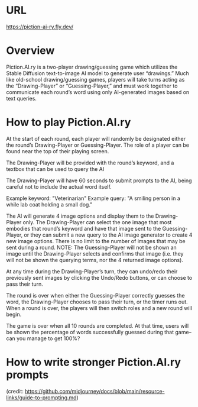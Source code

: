 # URL
https://piction-ai-ry.fly.dev/

# Overview
Piction.AI.ry is a two-player drawing/guessing game which utilizes the Stable Diffusion text-to-image AI model to generate user “drawings.” Much like old-school drawing/guessing games, players will take turns acting as the “Drawing-Player” or “Guessing-Player,” and must work together to communicate each round’s word using only AI-generated images based on text queries.

# How to play Piction.AI.ry
At the start of each round, each player will randomly be designated either the round’s Drawing-Player or Guessing-Player. The role of a player can be found near the top of their playing screen.

The Drawing-Player will be provided with the round’s keyword, and a textbox that can be used to query the AI

The Drawing-Player will have 60 seconds to submit prompts to the AI, being careful not to include the actual word itself.

Example keyword: "Veterinarian"
Example query: "A smiling person in a while lab coat holding a small dog."

The AI will generate 4 image options and display them to the Drawing-Player only. The Drawing-Player can select the one image that most embodies that round’s keyword and have that image sent to the Guessing-Player, or they can submit a new query to the AI image generator to create 4 new image options. There is no limit to the number of images that may be sent during a round.
NOTE: The Guessing-Player will not be shown an image until the Drawing-Player selects and confirms that image (i.e. they will not be shown the querying terms, nor the 4 returned image options).

At any time during the Drawing-Player’s turn, they can undo/redo their previously sent images by clicking the Undo/Redo buttons, or can choose to pass their turn.

The round is over when either the Guessing-Player correctly guesses the word, the Drawing-Player chooses to pass their turn, or the timer runs out. When a round is over, the players will then switch roles and a new round will begin.

The game is over when all 10 rounds are completed. At that time, users will be shown the percentage of words successfully guessed during that game–can you manage to get 100%?

# How to write stronger Piction.AI.ry prompts
(credit: https://github.com/midjourney/docs/blob/main/resource-links/guide-to-prompting.md)


